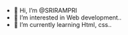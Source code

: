 - 👋 Hi, I’m @SRIRAMPRI
- 👀 I’m interested in Web development..  
- 🌱 I’m currently learning Html, css..

<!---
SRIRAMPRI/SRIRAMPRI is a ✨ special ✨ repository because its `README.md` (this file) appears on your GitHub profile.
You can click the Preview link to take a look at your changes.
--->
